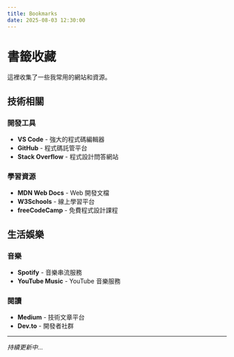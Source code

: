 ```yaml
---
title: Bookmarks
date: 2025-08-03 12:30:00
---
```


# 書籤收藏

這裡收集了一些我常用的網站和資源。

## 技術相關

### 開發工具
- **VS Code** - 強大的程式碼編輯器
- **GitHub** - 程式碼託管平台
- **Stack Overflow** - 程式設計問答網站

### 學習資源
- **MDN Web Docs** - Web 開發文檔
- **W3Schools** - 線上學習平台
- **freeCodeCamp** - 免費程式設計課程

## 生活娛樂

### 音樂
- **Spotify** - 音樂串流服務
- **YouTube Music** - YouTube 音樂服務

### 閱讀
- **Medium** - 技術文章平台
- **Dev.to** - 開發者社群

---

*持續更新中...*
